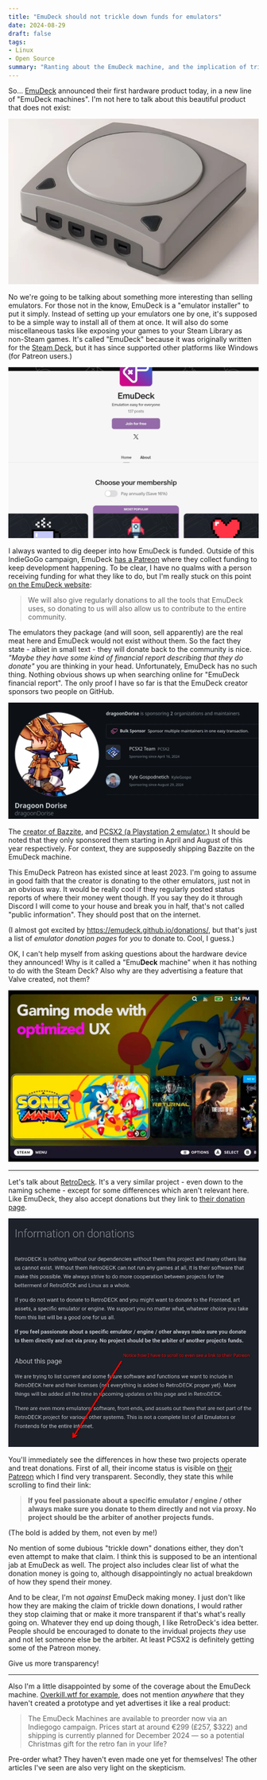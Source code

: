 ```yaml
---
title: "EmuDeck should not trickle down funds for emulators"
date: 2024-08-29
draft: false
tags:
- Linux
- Open Source
summary: "Ranting about the EmuDeck machine, and the implication of trickle-down funding of projects."
---
```


So... [EmuDeck](https://www.emudeck.com/) announced their first hardware product today, in a new line of "EmuDeck machines". I'm not here to talk about this beautiful product that does not exist:

![The "Emudeck machine" as provided by the IndieGoGo campaign. This is just a 3D rendering.](machine.webp)

No we're going to be talking about something more interesting than selling emulators. For those not in the know, EmuDeck is a "emulator installer" to put it simply. Instead of setting up your emulators one by one, it's supposed to be a simple way to install all of them at once. It will also do some miscellaneous tasks like exposing your games to your Steam Library as non-Steam games. It's called "EmuDeck" because it was originally written for the [Steam Deck](https://store.steampowered.com/steamdeck), but it has since supported other platforms like Windows (for Patreon users.)

![The EmuDeck Patreon page.](patreon-today.webp)

I always wanted to dig deeper into how EmuDeck is funded. Outside of this IndieGoGo campaign, EmuDeck [has a Patreon](https://www.patreon.com/dragoondorise) where they collect funding to keep development happening. To be clear, I have no qualms with a person receiving funding for what they like to do, but I'm really stuck on this point [on the EmuDeck website](https://www.emudeck.com/#early):

> We will also give regularly donations to all the tools that EmuDeck uses, so donating to us will also allow us to contribute to the entire community.

The emulators they package (and will soon, sell apparently) are the real meat here and EmuDeck would not exist without them. So the fact they state - albiet in small text - they will donate back to the community is nice. _"Maybe they have some kind of financial report describing that they do donate"_ you are thinking in your head. Unfortunately, EmuDeck has no such thing. Nothing obvious shows up when searching online for "EmuDeck financial report". The only proof I have so far is that the EmuDeck creator sponsors two people on GitHub.

![Their current GitHub sponsors.](github-sponsors.webp)

The [creator of Bazzite](https://github.com/KyleGospo), and [PCSX2 (a Playstation 2 emulator.)](https://github.com/KyleGospo) It should be noted that they only sponsored them starting in April and August of this year respectively. For context, they are supposedly shipping Bazzite on the EmuDeck machine.

This EmuDeck Patreon has existed since at least 2023. I'm going to assume in good faith that the creator is donating to the other emulators, just not in an obvious way. It would be really cool if they regularly posted status reports of where their money went though. If you say they do it through Discord I will come to your house and break you in half, that's not called "public information". They should post that on the internet.

(I almost got excited by https://emudeck.github.io/donations/, but that's just a list of _emulator donation pages_ for _you_ to donate to. Cool, I guess.)

OK, I can't help myself from asking questions about the hardware device they announced! Why is it called a "Emu**Deck** machine" when it has nothing to do with the Steam Deck? Also why are they advertising a feature that Valve created, not them?

![The EmuDeck machine gaming mode. It's just a screenshot from a Steam Deck.](gaming-mode.webp)

---

Let's talk about [RetroDeck](https://retrodeck.net/). It's a very similar project - even down to the naming scheme - except for some differences which aren't relevant here. Like EmuDeck, they also accept donations but they link to [their donation page](https://retrodeck.readthedocs.io/en/latest/wiki_credits/donations-licenses/).

![The RetroDeck donation wiki page. I like how they immediately start by telling you _not_ to donate to them first.](retrodeck-wiki.webp)

You'll immediately see the differences in how these two projects operate and treat donations. First of all, their income status is visible on [their Patreon](https://www.patreon.com/RetroDECK) which I find very transparent. Secondly, they state this while scrolling to find their link:

> **If you feel passionate about a specific emulator / engine / other always make sure you donate to them directly and not via proxy. No project should be the arbiter of another projects funds.**

(The bold is added by them, not even by me!)

No mention of some dubious "trickle down" donations either, they don't even attempt to make that claim. I think this is supposed to be an intentional jab at EmuDeck as well. The project also includes clear list of what the donation money is going to, although disappointingly no actual breakdown of how they spend their money.

And to be clear, I'm not _against_ EmuDeck making money. I just don't like how they are making the claim of trickle down donations, I would rather they stop claiming that or make it more transparent if that's what's really going on. Whatever they end up doing though, I like RetroDeck's idea better. People should be encouraged to donate to the invidual projects _they_ use and not let someone else be the arbiter. At least PCSX2 is definitely getting some of the Patreon money.

Give us more transparency!

---

Also I'm a little disappointed by some of the coverage about the EmuDeck machine. [Overkill.wtf for example](https://overkill.wtf/emudeck-announce-emudeck-machine-hardware/), does not mention _anywhere_ that they haven't created a prototype and yet advertises it like a real product:

> The EmuDeck Machines are available to preorder now via an Indiegogo campaign. Prices start at around €299 (£257, $322) and shipping is currently planned for December 2024 — so a potential Christmas gift for the retro fan in your life?

Pre-order what? They haven't even made one yet for themselves! The other articles I've seen are also very light on the skepticism.

